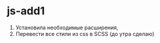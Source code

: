 # js-add1
1. Установила необходимые расширения, 
2. Перевести все стили из css в SCSS (до утра сделаю)
